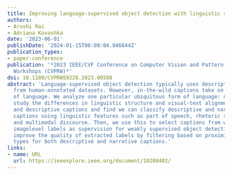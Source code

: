 ```yaml
---
title: Improving language-supervised object detection with linguistic structure analysis
authors:
- Arushi Rai
- Adriana Kovashka
date: '2023-06-01'
publishDate: '2024-01-15T06:08:04.046644Z'
publication_types:
- paper-conference
publication: '*2023 IEEE/CVF Conference on Computer Vision and Pattern Recognition
  Workshops (CVPRW)*'
doi: 10.1109/CVPRW59228.2023.00588
abstract: 'Language-supervised object detection typically uses descriptive captions
  from human-annotated datasets. However, in-the-wild captions take on wider styles
  of language. We analyze one particular ubiquitous form of language: narrative. We
  study the differences in linguistic structure and visual-text alignment in narrative
  and descriptive captions and find we can classify descriptive and narrative style
  captions using linguistic features such as part of speech, rhetoric structure theory,
  and multimodal discourse. Then, we use this to select captions from which to extract
  imagelevel labels as supervision for weakly supervised object detection. We also
  improve the quality of extracted labels by filtering based on proximity to verb
  types for both descriptive and narrative captions.'
links:
- name: URL
  url: https://ieeexplore.ieee.org/document/10208402/
---
```

